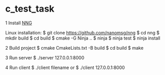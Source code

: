 # c_test_task

1 Install [NNG](https://github.com/nanomsg/nng)

Linux installation:
  $ git clone https://github.com/nanomsg/nng
  $ cd nng
  $ mkdir build
  $ cd build
  $ cmake -G Ninja ..
  $ ninja
  $ ninja test
  $ ninja install
  
2 Build project
  $ cmake CmakeLists.txt -B build
  $ cd build
  $ make
  
3 Run server
  $ ./server 127.0.0.1:8000
  
4 Run client
  $ ./client filename
  or
  $ ./client 127.0.0.1:8000
